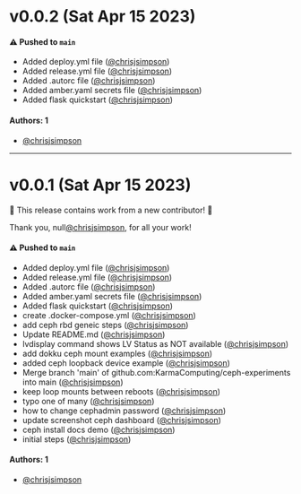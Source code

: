 # v0.0.2 (Sat Apr 15 2023)

#### ⚠️ Pushed to `main`

- Added deploy.yml file ([@chrisjsimpson](https://github.com/chrisjsimpson))
- Added release.yml file ([@chrisjsimpson](https://github.com/chrisjsimpson))
- Added .autorc file ([@chrisjsimpson](https://github.com/chrisjsimpson))
- Added amber.yaml secrets file ([@chrisjsimpson](https://github.com/chrisjsimpson))
- Added flask quickstart ([@chrisjsimpson](https://github.com/chrisjsimpson))

#### Authors: 1

- [@chrisjsimpson](https://github.com/chrisjsimpson)

---

# v0.0.1 (Sat Apr 15 2023)

:tada: This release contains work from a new contributor! :tada:

Thank you, null[@chrisjsimpson](https://github.com/chrisjsimpson), for all your work!

#### ⚠️ Pushed to `main`

- Added deploy.yml file ([@chrisjsimpson](https://github.com/chrisjsimpson))
- Added release.yml file ([@chrisjsimpson](https://github.com/chrisjsimpson))
- Added .autorc file ([@chrisjsimpson](https://github.com/chrisjsimpson))
- Added amber.yaml secrets file ([@chrisjsimpson](https://github.com/chrisjsimpson))
- Added flask quickstart ([@chrisjsimpson](https://github.com/chrisjsimpson))
- create .docker-compose.yml ([@chrisjsimpson](https://github.com/chrisjsimpson))
- add ceph rbd geneic steps ([@chrisjsimpson](https://github.com/chrisjsimpson))
- Update README.md ([@chrisjsimpson](https://github.com/chrisjsimpson))
- lvdisplay command shows LV Status as NOT available ([@chrisjsimpson](https://github.com/chrisjsimpson))
- add dokku ceph mount examples ([@chrisjsimpson](https://github.com/chrisjsimpson))
- added ceph loopback device example ([@chrisjsimpson](https://github.com/chrisjsimpson))
- Merge branch 'main' of github.com:KarmaComputing/ceph-experiments into main ([@chrisjsimpson](https://github.com/chrisjsimpson))
- keep loop mounts between reboots ([@chrisjsimpson](https://github.com/chrisjsimpson))
- typo one of many ([@chrisjsimpson](https://github.com/chrisjsimpson))
- how to change cephadmin password ([@chrisjsimpson](https://github.com/chrisjsimpson))
- update screenshot ceph dashboard ([@chrisjsimpson](https://github.com/chrisjsimpson))
- ceph install docs demo ([@chrisjsimpson](https://github.com/chrisjsimpson))
- initial steps ([@chrisjsimpson](https://github.com/chrisjsimpson))

#### Authors: 1

- [@chrisjsimpson](https://github.com/chrisjsimpson)
